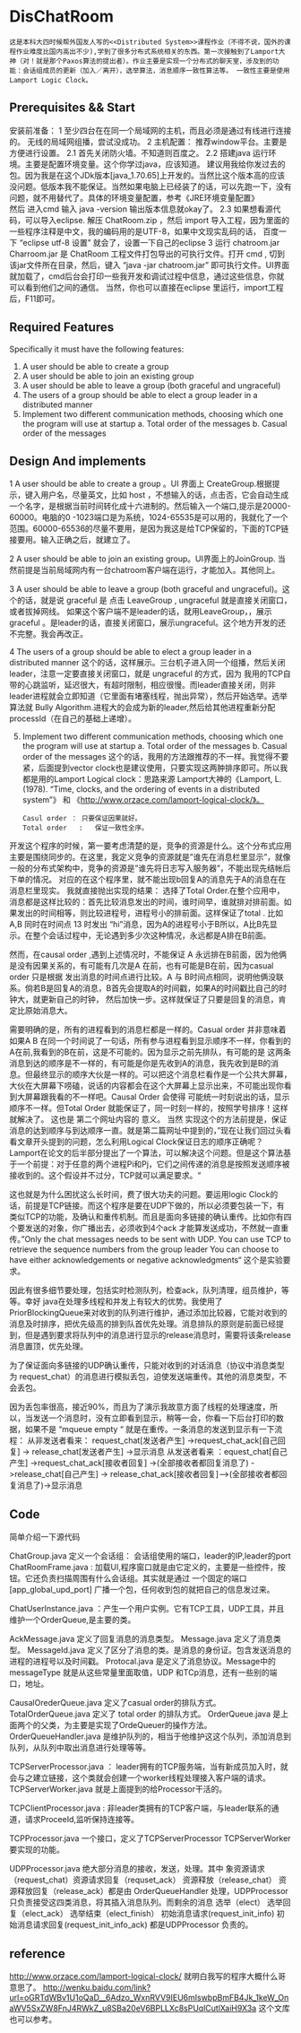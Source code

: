 
# DisChatRoom

    这是本科大四时候帮外国友人写的<<Distributed System>>课程作业（不得不说，国外的课程作业难度比国内高出不少),学到了很多分布式系统相关的东西。第一次接触到了Lamport大神（对！就是那个Paxos算法的提出者）。作业主要是实现一个分布式的聊天室，涉及到的功能：会话组成员的更新（加入／离开），选举算法，消息顺序一致性算法等。 一致性主要是使用Lamport Logic Clock。 

## Prerequisites && Start 

安装前准备：
1 至少四台在在同一个局域网的主机，而且必须是通过有线进行连接的。
无线的局域网组播，尝试没成功。
2 主机配置： 推荐window平台。主要是方便进行设置。
   2.1 首先关闭防火墙。不知道则百度之。
   2.2 搭建java 运行环境。主要是配置环境变量。这个你学过java，应该知道。
建议用我给你发过去的包。因为我是在这个JDk版本[java_1.70.65]上开发的。当然比这个版本高的应该没问题。低版本我不能保证。当然如果电脑上已经装了的话，可以先跑一下，没有问题，就不用替代了。具体的环境变量配置，参考《JRE环境变量配置》		
然后 进入cmd  输入 java -version 输出版本信息就okay了。
   2.3 如果想看源代码，可以导入eclipse. 解压 ChatRoom.zip ，然后 import 导入工程，因为里面的一些程序注释是中文，我的编码用的是UTF-8，如果中文现实乱码的话， 百度一下 “eclipse utf-8 设置” 就会了，设置一下自己的eclipse
3 运行 chatroom.jar 
Charroom.jar 是 ChatRoom 工程文件打包导出的可执行文件。打开 cmd , 切到 该jar文件所在目录，然后，键入 “java -jar chatroom.jar” 即可执行文件。UI界面就加载了，cmd后台会打印一些我开发和调试过程中信息，通过这些信息，你就可以看到他们之间的通信。
当然，你也可以直接在eclipse 里运行，import工程后，F11即可。


## Required Features

Specifically it must have the following features:
1. A user should be able to create a group
2. A user should be able to join an existing group
3. A user should be able to leave a group (both graceful and ungraceful)
4. The users of a group should be able to elect a group leader in a distributed manner
5. Implement two different communication methods, choosing which one the program
will use at startup
a. Total order of the messages
b. Casual order of the messages

## Design And implements

1 A user should be able to create a group 。UI 界面上 CreateGroup.根据提示，键入用户名，尽量英文，比如 host ，不想输入的话，点击否，它会自动生成一个名字，是根据当前时间转化成十六进制的。然后输入一个端口,提示是20000-60000。电脑的0 -1023端口是为系统，1024-65535是可以用的，我就化了一个范围。60000-65536的尽量不要用，是因为我这是给TCP保留的，下面的TCP链接要用。输入正确之后，就建立了。

2 A user should be able to join an existing group。UI界面上的JoinGroup. 当然前提是当前局域网内有一台chatroom客户端在运行，才能加入。其他同上。

3 A user should be able to leave a group (both graceful and ungraceful)。这个的话，就是说 graceful 是 点击 LeaveGroup , ungraceful 就是直接关闭窗口，或者拔掉网线。
如果这个客户端不是leader的话，就用LeaveGroup，，展示graceful 。是leader的话，直接关闭窗口，展示ungraceful。这个地方开发的还不完整。我会再改正。

4 The users of a group should be able to elect a group leader in a distributed manner
 这个的话，这样展示。三台机子进入同一个组播，然后关闭 leader，注意一定要直接关闭窗口，就是 ungraceful 的方式，因为 我用的TCP自带的心跳监听，延迟很大，有超时限制，相应很慢。而leader直接关闭，则非leader进程就会立即知道（它里面有堵塞线程，抛出异常），然后开始选举。选举算法就 Bully Algorithm.进程大的会成为新的leader,然后给其他进程重新分配processId（在自己的基础上递增）。

5. Implement two different communication methods, choosing which one the program
will use at startup
a. Total order of the messages
b. Casual order of the messages
这个的话，我用的方法跟推荐的不一样。我觉得不要紧，后面提到vector clock也是建议使用，只要实现这两肿排序即可。所以我都是用的Lamport Logical clock：思路来源 Lamport大神的《Lamport, L. (1978). “Time, clocks, and the ordering of events in a distributed system”》 和 《http://www.orzace.com/lamport-logical-clock/》。
   ```
   Casul order ： 只要保证因果就好。
   Total order   :   保证一致性全序。
   ```
开发这个程序的时候，第一要考虑清楚的是，竞争的资源是什么。这个分布式应用主要是围绕同步的。在这里，我定义竞争的资源就是”谁先在消息栏里显示”，就像一般的分布式架构中，竞争的资源是”谁先将日志写入服务器”，不能出现先结帐后下单的情况。
对应的在这个程序里，就不能出现b回复A的消息先于A的消息在在消息栏里现实。
我就直接抛出实现的结果：
   选择了Total Order.在整个应用中，消息都是这样比较的：首先比较消息发出的时间，谁时间早，谁就排对排前面。如果发出的时间相等，则比较进程号，进程号小的排前面。这样保证了total .
   比如 A,B 同时在时间点 13 时发出 “hi”消息，因为A的进程号小于B所以，A比B先显示。在整个会话过程中，无论遇到多少次这种情况，永远都是A排在B前面。

然而，在causal order ,遇到上述情况时，不能保证 A 永远排在B前面，因为他俩是没有因果关系的，有可能有几次是A 在前，也有可能是B在前，因为casual order 只是根据 发出消息的时间点进行比较。A 与 B时间点相同，说明他俩没联系。倘若B是回复A的消息，B首先会提取A的时间戳，如果A的时间戳比自己的时钟大，就更新自己的时钟， 然后加快一步。这样就保证了只要是回复的消息，肯定比原始消息大。

需要明确的是，所有的进程看到的消息栏都是一样的。Casual order 并非意味着如果A B 在同一个时间说了一句话，所有参与进程看到显示顺序不一样，你看到的A在前,我看到的B在前，这是不可能的。因为显示之前先排队，有可能的是 这两条消息到达的顺序是不一样的，有可能是你是先收到A的消息，我先收到是B的消息。但最终显示的顺序大伙是一样的。可以把这个消息栏看作是一个公共大屏幕，大伙在大屏幕下唠磕，说话的内容都会在这个大屏幕上显示出来，不可能出现你看到大屏幕跟我看的不一样吧。Causal Order 会使得 可能统一时刻说出的话，显示顺序不一样。但Total Order 就能保证了，同一时刻一样的，按照学号排序！这样就解决了。
这也是 第二个网址内容的 意义。
当然 实现这个的方法前提是，保证消息的达到顺序与到达顺序一直。就是第二篇网址中提到的，”现在让我们回过头看看文章开头提到的问题，怎么利用Logical Clock保证日志的顺序正确呢？Lamport在论文的后半部分提出了一个算法，可以解决这个问题。但是这个算法基于一个前提：对于任意的两个进程Pi和Pj，它们之间传递的消息是按照发送顺序被接收到的。这个假设并不过分，TCP就可以满足要求。“

这也就是为什么困扰这么长时间，费了很大功夫的问题。要运用logic Clock的话，前提是TCP链接。而这个程序是要在UDP下做的，所以必须要包装一下，有类似TCP的功能，及确认和重传机制。而且是面向多链接的确认重传。比如你有四个要发送的对象，你广播出去，必须收到4个ack 才能算发送成功，不然就一直重传。”Only the chat messages needs to be sent with UDP. You can use TCP to retrieve the sequence numbers from the group leader
You can choose to have either acknowledgements or negative acknowledgments“
这个是实验要求。


因此有很多细节要处理，包括实时检测队列，检查ack，队列清理，组员维护，等等。幸好 java在处理多线程和并发上有较大的优势。我使用了PriorBlockingQueue来对收到的队列进行维护，通过添加比较器，它能对收到的消息及时排序，把优先级高的排到队首优先处理。消息排队的原则是前面已经提到，但是遇到要求将队列中的消息进行显示的release消息时，需要将该条release消息置顶，优先处理。


为了保证面向多链接的UDP确认重传，只能对收到的对话消息（协议中消息类型为 request_chat）的消息进行模拟丢包，迫使发送端重传。其他的消息类型，不会丢包。

因为丢包率很高，接近90%，而且为了演示我故意方面了线程的处理速度，所以，当发送一个消息时，没有立即看到显示，稍等一会，你看一下后台打印的数据，如果不是 “mqueue empty “ 就是在重传。一条消息的发送到显示有一下流程：
从非发送者看来： request_chat[发送者产生] ->request_chat_ack[自己回复] -> release_chat[发送者产生] ->显示消息
从发送者看来  ：equest_chat[自己产生] ->request_chat_ack[接收者回复] ->(全部接收者都回复消息了) ->release_chat[自己产生] -> release_chat_ack[接收者回复]-->(全部接收者都回复消息了)->显示消息


## Code

简单介绍一下源代码

ChatGroup.java 定义一个会话组： 会话组使用的端口，leader的IP,leader的port
ChatRoomFrame.java : 加载UI,程序窗口就是由它定义的，主要是一些控件，按钮。它还负责扫描周围有什么会话组。其实就是通过 一个固定的端口[app_global_upd_port] 广播一个包，任何收到包的就把自己的信息发过来。

ChatUserInstance.java ：产生一个用户实例。它有TCP工具，UDP工具，并且维护一个OrderQueue,是主要的类。

AckMessage.java 定义了回复消息的消息类型。
Message.java 定义了消息类型。
MessageId.java 定义了区分了消息的类。是消息的身份证。包含发送消息的进程的进程号以及时间戳。
Protocal.java 是定义了消息协议。Message中的messageType 就是从这些常量里面取值，UDP 和TCp消息，还有一些别的端口，地址。

CausalOrederQueue.java 定义了casual order的排队方式。
TotalOrderQueue.java 定义了 total order 的排队方式。
OrderQueue.java 是上面两个的父类，为主要是实现了OrdeQueuer的操作方法。
OrderQueueHandler.java 是维护队列的，相当于他维护这这个队列，添加消息到队列，从队列中取出消息进行处理等等。

TCPServerProcessor.java ： leader拥有的TCP服务端，当有新成员加入时，就会与之建立链接，这个类就会创建一个worker线程处理接入客户端的请求。
TCPServerWorker.java 就是上面提到的给Processor干活的。

TCPClientProcessor.java : 非leader类拥有的TCP客户端，与leader联系的通道，请求ProceeId,监听保持连接等。

TCPProcessor.java 一个接口，定义了TCPServerProcessor TCPServerWorker要实现的功能。

UDPProcessor.java  绝大部分消息的接收，发送，处理。其中 象资源请求（request_chat）资源请求回复（requset_ack） 资源释放（release_chat） 资源释放回复（release_ack）都是由 OrderQueueHandler 处理，UDPProcessor只负责接受这四类消息，将其插入消息队列。而剩余的消息 选举（elect） 选举回复（elect_ack）
选举结束（elect_finish） 初始消息请求(request_init_info) 初始消息请求回复(request_init_info_ack) 都是UDPProcessor 负责的。


## reference

http://www.orzace.com/lamport-logical-clock/ 就明白我写的程序大概什么哥意思了。
http://wenku.baidu.com/link?url=oGRTdWBv1U1oQaD__6Adzo_WxnRVV9IEU6mIswbpBmFB4Jk_1keW_OnaWV5SxZW8FnJ4RWkZ_u8SBa20eV6BPLLXc8sPUqlCutlXaiH9X3a
这个文库也可以参考。

